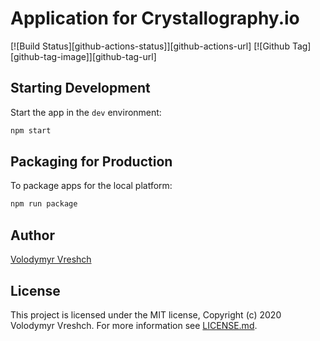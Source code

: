 # Application for Crystallography.io

[![Build Status][github-actions-status]][github-actions-url]
[![Github Tag][github-tag-image]][github-tag-url]

## Starting Development

Start the app in the `dev` environment:

```bash
npm start
```

## Packaging for Production

To package apps for the local platform:

```bash
npm run package
```

## Author

[Volodymyr Vreshch](https://vreshch.com)

## License

  This project is licensed under the MIT license, Copyright (c) 2020 Volodymyr Vreshch.
  For more information see [LICENSE.md](https://github.com/chemistry/app.crystallography.io/blob/master/LICENSE.md).
